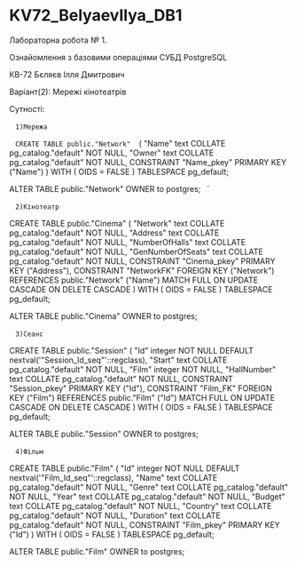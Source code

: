 # KV72_BelyaevIlya_DB1
Лабораторна робота № 1.

Ознайомлення з базовими операціями СУБД PostgreSQL

КВ-72 Бєляєв Ілля Дмитрович

Варіант(2): Мережі кінотеатрів

Сутності:

` ` `1)Мережа` ` `

` ` `CREATE TABLE public."Network"` ` `
(
    "Name" text COLLATE pg_catalog."default" NOT NULL,
    "Owner" text COLLATE pg_catalog."default" NOT NULL,
    CONSTRAINT "Name_pkey" PRIMARY KEY ("Name")
)
WITH (
    OIDS = FALSE
)
TABLESPACE pg_default;

ALTER TABLE public."Network"
    OWNER to postgres;` ` `
    
` ` `2)Кінотеатр` ` `

CREATE TABLE public."Cinema"
(
    "Network" text COLLATE pg_catalog."default" NOT NULL,
    "Address" text COLLATE pg_catalog."default" NOT NULL,
    "NumberOfHalls" text COLLATE pg_catalog."default" NOT NULL,
    "GenNumberOfSeats" text COLLATE pg_catalog."default" NOT NULL,
    CONSTRAINT "Cinema_pkey" PRIMARY KEY ("Address"),
    CONSTRAINT "NetworkFK" FOREIGN KEY ("Network")
        REFERENCES public."Network" ("Name") MATCH FULL
        ON UPDATE CASCADE
        ON DELETE CASCADE
)
WITH (
    OIDS = FALSE
)
TABLESPACE pg_default;

ALTER TABLE public."Cinema"
    OWNER to postgres;
    
` ` `
3)Сеанс
` ` `

CREATE TABLE public."Session"
(
    "Id" integer NOT NULL DEFAULT nextval('"Session_Id_seq"'::regclass),
    "Start" text COLLATE pg_catalog."default" NOT NULL,
    "Film" integer NOT NULL,
    "HallNumber" text COLLATE pg_catalog."default" NOT NULL,
    CONSTRAINT "Session_pkey" PRIMARY KEY ("Id"),
    CONSTRAINT "Film_FK" FOREIGN KEY ("Film")
        REFERENCES public."Film" ("Id") MATCH FULL
        ON UPDATE CASCADE
        ON DELETE CASCADE
)
WITH (
    OIDS = FALSE
)
TABLESPACE pg_default;

ALTER TABLE public."Session"
    OWNER to postgres;
    
` ` `
4)Фільм
` ` `

CREATE TABLE public."Film"
(
    "Id" integer NOT NULL DEFAULT nextval('"Film_Id_seq"'::regclass),
    "Name" text COLLATE pg_catalog."default" NOT NULL,
    "Genre" text COLLATE pg_catalog."default" NOT NULL,
    "Year" text COLLATE pg_catalog."default" NOT NULL,
    "Budget" text COLLATE pg_catalog."default" NOT NULL,
    "Country" text COLLATE pg_catalog."default" NOT NULL,
    "Duration" text COLLATE pg_catalog."default" NOT NULL,
    CONSTRAINT "Film_pkey" PRIMARY KEY ("Id")
)
WITH (
    OIDS = FALSE
)
TABLESPACE pg_default;

ALTER TABLE public."Film"
    OWNER to postgres;

